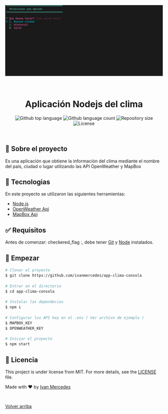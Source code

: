 <div align="center" id="top"> 
  <img src="./nodejs-clima-app.gif" alt="app-clima-consola" />

  &#xa0;

  <!-- <a href="https://app-clima-consola.netlify.app">Demo</a> -->
</div>

<h1 align="center">Aplicación Nodejs del clima</h1>

<p align="center">
  <img alt="Github top language" src="https://img.shields.io/github/languages/top/ivanmercedes/app-clima-consola?color=56BEB8">

  <img alt="Github language count" src="https://img.shields.io/github/languages/count/ivanmercedes/app-clima-consola?color=56BEB8">

  <img alt="Repository size" src="https://img.shields.io/github/repo-size/ivanmercedes/app-clima-consola?color=56BEB8">

  <img alt="License" src="https://img.shields.io/github/license/ivanmercedes/app-clima-consola?color=56BEB8">

  <!-- <img alt="Github issues" src="https://img.shields.io/github/issues/ivanmercedes/app-clima-consola?color=56BEB8" /> -->

  <!-- <img alt="Github forks" src="https://img.shields.io/github/forks/ivanmercedes/app-clima-consola?color=56BEB8" /> -->

  <!-- <img alt="Github stars" src="https://img.shields.io/github/stars/ivanmercedes/app-clima-consola?color=56BEB8" /> -->
</p>

<!-- Status -->

<!-- <h4 align="center"> 
	🚧  app-clima-consola 🚀 Under construction...  🚧
</h4> 

<hr> -->

<!-- <p align="center">
  <a href="#dart-about">About</a> &#xa0; | &#xa0; 
  <a href="#sparkles-features">Features</a> &#xa0; | &#xa0;
  <a href="#rocket-technologies">Technologies</a> &#xa0; | &#xa0;
  <a href="#white_check_mark-requirements">Requirements</a> &#xa0; | &#xa0;
  <a href="#checkered_flag-starting">Starting</a> &#xa0; | &#xa0;
  <a href="#memo-license">License</a> &#xa0; | &#xa0;
  <a href="https://github.com/ivanmercedes" target="_blank">Author</a>
</p> -->

<br>

## :dart: Sobre el proyecto ##

Es una aplicación que obtiene la información del clima mediante el nombre del país, ciudad o lugar utilizando las API OpenWeather y MapBox

<!-- ## :sparkles: Features ##

:heavy_check_mark: Feature 1;\
:heavy_check_mark: Feature 2;\
:heavy_check_mark: Feature 3; -->

## :rocket: Tecnologias ##

En este proyecto se utilizaron las siguientes herramientas:

- [Node.js](https://nodejs.org/es/)
- [OpenWeather Api](https://openweathermap.org/api)
- [MapBox Api](https://www.mapbox.com/)

## :white_check_mark: Requisitos ##

Antes de comenzar: checkered_flag :, debe tener [Git](https://git-scm.com) y [Node](https://nodejs.org/en/) instalados.

## :checkered_flag: Empezar ##

```bash
# Clonar el proyecto
$ git clone https://github.com/ivanmercedes/app-clima-consola

# Entrar en el directorio
$ cd app-clima-consola

# Instalar las dependecias 
$ npm i

# Configurar los API key en el .env ( Ver archivo de ejemplo )
$ MAPBOX_KEY
$ OPENWEATHER_KEY

# Iniciar el proyecto
$ npm start

```

## :memo: Licencia ##

This project is under license from MIT. For more details, see the [LICENSE](LICENSE.md) file.


Made with :heart: by <a href="https://github.com/ivanmercedes" target="_blank">Ivan Mercedes</a>

&#xa0;

<a href="#top">Volver arriba</a>
